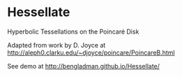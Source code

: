 # Hessellate
Hyperbolic Tessellations on the Poincaré Disk

Adapted from work by D. Joyce at http://aleph0.clarku.edu/~djoyce/poincare/PoincareB.html

See demo at http://bengladman.github.io/Hessellate/
